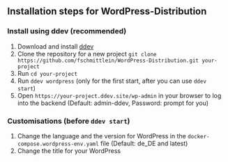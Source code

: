 ## Installation steps for WordPress-Distribution

### Install using ddev (recommended)
1. Download and install [ddev](https://ddev.readthedocs.io/en/stable/#installation)
1. Clone the repository for a new project `git clone https://github.com/fschmittlein/WordPress-Distribution.git your-project`
1. Run `cd your-project`
1. Run `ddev wordpress` (only for the first start, after you can use `ddev start`)
1. Open `https://your-project.ddev.site/wp-admin` in your browser to log into the backend (Default: admin-ddev, Password: prompt for you)

### Customisations (before `ddev start`)
1. Change the language and the version for WordPress in the `docker-compose.wordpress-env.yaml` file (Default: de_DE and latest)
1. Change the title for your WordPress
